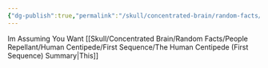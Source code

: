 ```yaml
---
{"dg-publish":true,"permalink":"/skull/concentrated-brain/random-facts/people-repellant/human-centipede/first-sequence/the-human-centipede-first-sequence/","title":"The Human Centipede (First Sequence)","dgShowLocalGraph":false}
---
```



Im Assuming You Want [[Skull/Concentrated Brain/Random Facts/People Repellant/Human Centipede/First Sequence/The Human Centipede (First Sequence) Summary\|This]] 